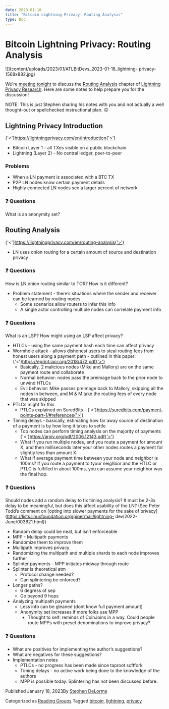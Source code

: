 ```yaml
---
date: 2023-01-18
title: "Bitcoin Lightning Privacy: Routing Analysis"
type: Doc
---
```

# Bitcoin Lightning Privacy: Routing Analysis

![](content/uploads/2023/01/ATLBitDevs_2023-01-18_lightning-
privacy-1568x882.jpg)

We're [meeting
tonight](https://www.meetup.com/atlantabitdevs/events/290912698/) to discuss
the [Routing Analysis](https://lightningprivacy.com/en/routing-analysis)
chapter of [Lightning Privacy
Research](https://lightningprivacy.com/en/introduction). Here are some notes
to help prepare you for the discussion!

NOTE: This is just Stephen sharing his notes with you and not actually a well
thought-out or spellchecked instructional plan. 🙃

## Lightning Privacy Introduction

{'<'}https://lightningprivacy.com/en/introduction{'>'}

  * Bitcoin Layer 1 - all TXes visible on a public blockchain
  * Lightning (Layer 2) - No central ledger, peer-to-peer

### Problems

  * When a LN payment is associated with a BTC TX
  * P2P LN nodes know certain payment details
  * Highly connected LN nodes see a larger percent of network

### ❓ Questions

What is an anonymity set?

## Routing Analysis

{'<'}https://lightningprivacy.com/en/routing-analysis{'>'}

  * LN uses onion routing for a certain amount of source and destination privacy

### ❓ Questions

How is LN onion routing similar to TOR? How is it different?

  * Problem statement - there’s situations where the sender and receiver can be learned by routing nodes
    * Some scenarios allow routers to infer this info
    * A single actor controlling multiple nodes can correlate payment info

### ❓ Questions

What is an LSP? How might using an LSP affect privacy?

  * HTLCs - using the same payment hash each time can affect privacy
  * Wormhole attack - allows dishonest users to steal routing fees from honest users along a payment path - outlined in this paper: [](https://eprint.iacr.org/2018/472.pdf){'<'}https://eprint.iacr.org/2018/472.pdf{'>'}
    * Basically, 2 malicious nodes (Mike and Mallory) are on the same payment route and collaborate
    * Normal behavior: nodes pass the preimage back to the prior node to unwind HTLCs
    * Evil behavior: Mike passes preimage back to Mallory, skipping all the nodes in between, and M & M take the routing fees of every node that was skipped
  * PTLCs might fix this
    * PTLCs explained on SuredBits - [](https://suredbits.com/payment-points-part-1/#references){'<'}https://suredbits.com/payment-points-part-1/#references{'>'}
  * Timing delays - basically, estimating how far away source of destination of a payment is by how long it takes to settle
    * Top nodes can perform timing analysis on the majority of payments [](https://arxiv.org/pdf/2006.12143.pdf){'<'}https://arxiv.org/pdf/2006.12143.pdf{'>'}
    * What if you run multiple nodes, and you route a payment for amount X, and then milliseconds later your other nodes routes a payment for slightly less than amount X.
    * What if average payment time between your node and neighbor is 100ms? If you route a payment to tyour neighbor and the HTLC or PTLC is fulfilled in about 100ms, you can assume your neighbor was the final hop.

### ❓ Questions

Should nodes add a random delay to fix timing analysis? It must be 2-3x delay
to be meaningful, but does this affect usability of the LN? (See Peter Todd’s
comment on [opting into slower payments for the sake of
privacy](https://lists.linuxfoundation.org/pipermail/lightning-
dev/2022-June/003621.html))

  * Random delay could be neat, but isn’t enforceable
  * MPP - Multipath payments
  * Randomize them to improve them
  * Multipath improves privacy
  * Randomizing the multipath and multiple shards to each node improves further
  * Splinter payments - MPP initiates midway through route
  * Splinter is theoretical atm
    * Protocol change needed?
    * Can splintering be enforced?
  * Longer paths?
    * 6 degress of sep
    * Go beyond 9 hops
  * Analyzing multipath payments
    * Less info can be gleaned (dont know full payment amount)
    * Anonymity set increases if more folks use MPP
      * Thought to self: reminds of CoinJoins in a way. Could people route MPPs with preset denominations to improve privacy?

### ❓ Questions

  * What are positives for implementing the author’s suggestions?
  * What are negatives for these suggestions?
  * Implementation notes
    * PTLCs - no progress has been made since taproot softfork
    * Timing delays - no active work being done to the knowledge of the authors
    * MPP is possible today. Splintering has not been discussed before.

[](https://www.meetup.com/atlantabitdevs/events/290912698/attendees/)

Published January 18, 2023By [Stephen DeLorme](author/stephen/index.html)

Categorized as [Reading Groups](category/reading-groups/index.html) Tagged
[bitcoin](tag/bitcoin/index.html), [lightning](tag/lightning/index.html),
[privacy](tag/privacy/index.html)

#